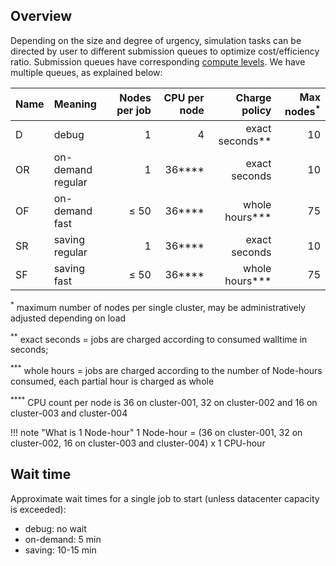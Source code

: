 <!-- by MM -->

## Overview

Depending on the size and degree of urgency, simulation tasks can be directed by user to different submission queues to optimize cost/efficiency ratio. Submission queues have corresponding [compute levels](overview.md). We have multiple queues, as explained below:

| Name | Meaning | Nodes per job | CPU per node | Charge policy | Max nodes<sup>*</sup> |
|:-----|:--------|--------------:|-------------:|--------------:|----------:|
| D    | debug   | 1             | 4            | exact seconds** | 10
| OR   | on-demand regular   | 1             | 36****            | exact seconds | 10
| OF   | on-demand fast      | &le; 50             | 36****             | whole hours*** | 75
| SR   | saving regular   | 1             | 36****            | exact seconds | 10
| SF   | saving fast      | &le; 50             | 36****             | whole hours*** | 75

<sup>*</sup> maximum number of nodes per single cluster, may be administratively adjusted depending on load

<sup>**</sup> exact seconds = jobs are charged according to consumed walltime in seconds;

<sup>***</sup> whole hours = jobs are charged according to the number of Node-hours consumed, each partial hour is charged as whole

<sup>****</sup> CPU count per node is 36 on cluster-001, 32 on cluster-002 and 16 on cluster-003 and cluster-004


!!! note "What is 1 Node-hour"
    1 Node-hour = (36 on cluster-001, 32 on cluster-002, 16 on cluster-003 and cluster-004)  x  1 CPU-hour


## Wait time

Approximate wait times for a single job to start (unless datacenter capacity is exceeded):

- debug: no wait
- on-demand: 5 min
- saving: 10-15 min
